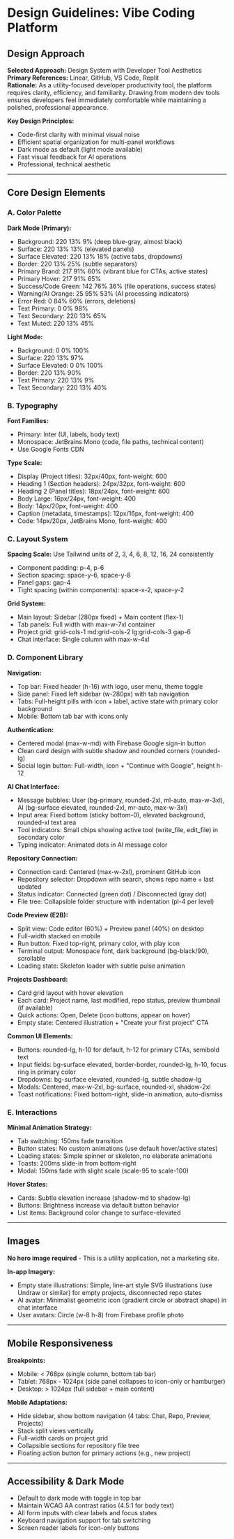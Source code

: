 # Design Guidelines: Vibe Coding Platform

## Design Approach

**Selected Approach:** Design System with Developer Tool Aesthetics  
**Primary References:** Linear, GitHub, VS Code, Replit  
**Rationale:** As a utility-focused developer productivity tool, the platform requires clarity, efficiency, and familiarity. Drawing from modern dev tools ensures developers feel immediately comfortable while maintaining a polished, professional appearance.

**Key Design Principles:**
- Code-first clarity with minimal visual noise
- Efficient spatial organization for multi-panel workflows
- Dark mode as default (light mode available)
- Fast visual feedback for AI operations
- Professional, technical aesthetic

---

## Core Design Elements

### A. Color Palette

**Dark Mode (Primary):**
- Background: 220 13% 9% (deep blue-gray, almost black)
- Surface: 220 13% 13% (elevated panels)
- Surface Elevated: 220 13% 18% (active tabs, dropdowns)
- Border: 220 13% 25% (subtle separators)
- Primary Brand: 217 91% 60% (vibrant blue for CTAs, active states)
- Primary Hover: 217 91% 65%
- Success/Code Green: 142 76% 36% (file operations, success states)
- Warning/AI Orange: 25 95% 53% (AI processing indicators)
- Error Red: 0 84% 60% (errors, deletions)
- Text Primary: 0 0% 98%
- Text Secondary: 220 13% 65%
- Text Muted: 220 13% 45%

**Light Mode:**
- Background: 0 0% 100%
- Surface: 220 13% 97%
- Surface Elevated: 0 0% 100%
- Border: 220 13% 90%
- Text Primary: 220 13% 9%
- Text Secondary: 220 13% 40%

### B. Typography

**Font Families:**
- Primary: Inter (UI, labels, body text)
- Monospace: JetBrains Mono (code, file paths, technical content)
- Use Google Fonts CDN

**Type Scale:**
- Display (Project titles): 32px/40px, font-weight: 600
- Heading 1 (Section headers): 24px/32px, font-weight: 600
- Heading 2 (Panel titles): 18px/24px, font-weight: 600
- Body Large: 16px/24px, font-weight: 400
- Body: 14px/20px, font-weight: 400
- Caption (metadata, timestamps): 12px/16px, font-weight: 400
- Code: 14px/20px, JetBrains Mono, font-weight: 400

### C. Layout System

**Spacing Scale:** Use Tailwind units of 2, 3, 4, 6, 8, 12, 16, 24 consistently
- Component padding: p-4, p-6
- Section spacing: space-y-6, space-y-8
- Panel gaps: gap-4
- Tight spacing (within components): space-x-2, space-y-2

**Grid System:**
- Main layout: Sidebar (280px fixed) + Main content (flex-1)
- Tab panels: Full width with max-w-7xl container
- Project grid: grid-cols-1 md:grid-cols-2 lg:grid-cols-3 gap-6
- Chat interface: Single column with max-w-4xl

### D. Component Library

**Navigation:**
- Top bar: Fixed header (h-16) with logo, user menu, theme toggle
- Side panel: Fixed left sidebar (w-280px) with tab navigation
- Tabs: Full-height pills with icon + label, active state with primary color background
- Mobile: Bottom tab bar with icons only

**Authentication:**
- Centered modal (max-w-md) with Firebase Google sign-in button
- Clean card design with subtle shadow and rounded corners (rounded-lg)
- Social login button: Full-width, icon + "Continue with Google", height h-12

**AI Chat Interface:**
- Message bubbles: User (bg-primary, rounded-2xl, ml-auto, max-w-3xl), AI (bg-surface elevated, rounded-2xl, mr-auto, max-w-3xl)
- Input area: Fixed bottom (sticky bottom-0), elevated background, rounded-xl text area
- Tool indicators: Small chips showing active tool (write_file, edit_file) in secondary color
- Typing indicator: Animated dots in AI message color

**Repository Connection:**
- Connection card: Centered (max-w-2xl), prominent GitHub icon
- Repository selector: Dropdown with search, shows repo name + last updated
- Status indicator: Connected (green dot) / Disconnected (gray dot)
- File tree: Collapsible folder structure with indentation (pl-4 per level)

**Code Preview (E2B):**
- Split view: Code editor (60%) + Preview panel (40%) on desktop
- Full-width stacked on mobile
- Run button: Fixed top-right, primary color, with play icon
- Terminal output: Monospace font, dark background (bg-black/90), scrollable
- Loading state: Skeleton loader with subtle pulse animation

**Projects Dashboard:**
- Card grid layout with hover elevation
- Each card: Project name, last modified, repo status, preview thumbnail (if available)
- Quick actions: Open, Delete (icon buttons, appear on hover)
- Empty state: Centered illustration + "Create your first project" CTA

**Common UI Elements:**
- Buttons: rounded-lg, h-10 for default, h-12 for primary CTAs, semibold text
- Input fields: bg-surface elevated, border-border, rounded-lg, h-10, focus ring in primary color
- Dropdowns: bg-surface elevated, rounded-lg, subtle shadow-lg
- Modals: Centered, max-w-2xl, bg-surface, rounded-xl, shadow-2xl
- Toast notifications: Fixed bottom-right, slide-in animation, auto-dismiss

### E. Interactions

**Minimal Animation Strategy:**
- Tab switching: 150ms fade transition
- Button states: No custom animations (use default hover/active states)
- Loading states: Simple spinner or skeleton, no elaborate animations
- Toasts: 200ms slide-in from bottom-right
- Modal: 150ms fade with slight scale (scale-95 to scale-100)

**Hover States:**
- Cards: Subtle elevation increase (shadow-md to shadow-lg)
- Buttons: Brightness increase via default button behavior
- List items: Background color change to surface-elevated

---

## Images

**No hero image required** - This is a utility application, not a marketing site.

**In-app Imagery:**
- Empty state illustrations: Simple, line-art style SVG illustrations (use Undraw or similar) for empty projects, disconnected repo states
- AI avatar: Minimalist geometric icon (gradient circle or abstract shape) in chat interface
- User avatars: Circle (w-8 h-8) from Firebase profile photo

---

## Mobile Responsiveness

**Breakpoints:**
- Mobile: < 768px (single column, bottom tab bar)
- Tablet: 768px - 1024px (side panel collapses to icon-only or hamburger)
- Desktop: > 1024px (full sidebar + main content)

**Mobile Adaptations:**
- Hide sidebar, show bottom navigation (4 tabs: Chat, Repo, Preview, Projects)
- Stack split views vertically
- Full-width cards on project grid
- Collapsible sections for repository file tree
- Floating action button for primary actions (e.g., new project)

---

## Accessibility & Dark Mode

- Default to dark mode with toggle in top bar
- Maintain WCAG AA contrast ratios (4.5:1 for body text)
- All form inputs with clear labels and focus states
- Keyboard navigation support for tab switching
- Screen reader labels for icon-only buttons